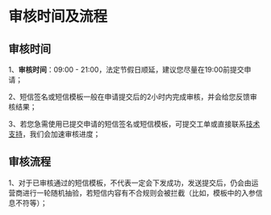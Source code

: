 # 审核时间及流程



## 审核时间

1、**审核时间**：09:00 - 21:00，法定节假日顺延，建议您尽量在19:00前提交申请；

2、短信签名或短信模板一般在申请提交后的2小时内完成审核，并会给您反馈审核结果；

3、若您急需使用已提交申请的短信签名或短信模板，可提交工单或直接联系[技术支持](https://www.ucloud.cn/site/service.html)，我们会加速审核进度；

## 审核流程

1、对于已审核通过的短信模板，不代表一定会下发成功，发送提交后，仍会由运营商进行一轮随机抽验，若短信内容有不合规则会被拦截（比如，模板中的入参信息不符等）；